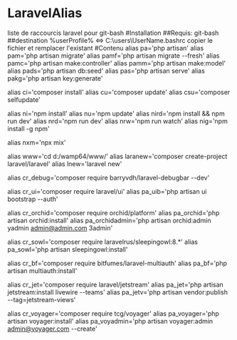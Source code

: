 # LaravelAlias
liste de raccourcis laravel pour git-bash
#Installation
##Requis: 
git-bash
##destination 
%userProfile%  <=> C:\users\UserName.bashrc
copier le fichier et remplacer l'existant
#Contenu
alias pa='php artisan'
alias pam='php artisan migrate'
alias pamf='php artisan migrate --fresh'
alias pamc='php artisan make:controller'
alias pamm='php artisan make:model'
alias pads='php artisan db:seed'
alias pas='php artisan serve'
alias pakg='php artisan key:generate'

alias ci='composer install'
alias cu='composer update'
alias csu='composer selfupdate'

alias ni='npm install'
alias nu='npm update'
alias nird='npm install && npm run dev'
alias nrd='npm run dev'
alias nrw='npm run watch'
alias nig='npm install -g npm'

alias nxm='npx mix'

alias www='cd d:/wamp64/www/'
alias laranew='composer create-project laravel/laravel'
alias lnew='laravel new'

alias cr_debug='composer require barryvdh/laravel-debugbar --dev'

alias cr_ui='composer require laravel/ui'
alias pa_uib='php artisan ui bootstrap --auth'

alias cr_orchid='composer require orchid/platform'
alias pa_orchid='php artisan orchid:install'
alias pa_orchidadmin='php artisan orchid:admin yadmin admin@admin.com 3admin'

alias cr_sowl='composer require laravelrus/sleepingowl:8.*'
alias pa_sowl='php artisan sleepingowl:install'

alias cr_bf='composer require bitfumes/laravel-multiauth'
alias pa_bf='php artisan multiauth:install'

alias cr_jet='composer require laravel/jetstream'
alias pa_jet='php artisan jetstream:install livewire --teams'
alias pa_jetv='php artisan vendor:publish --tag=jetstream-views'

alias cr_voyager='composer require tcg/voyager'
alias pa_voyager='php artisan voyager:install'
alias pa_voyadmin='php artisan voyager:admin admin@voyager.com --create'

